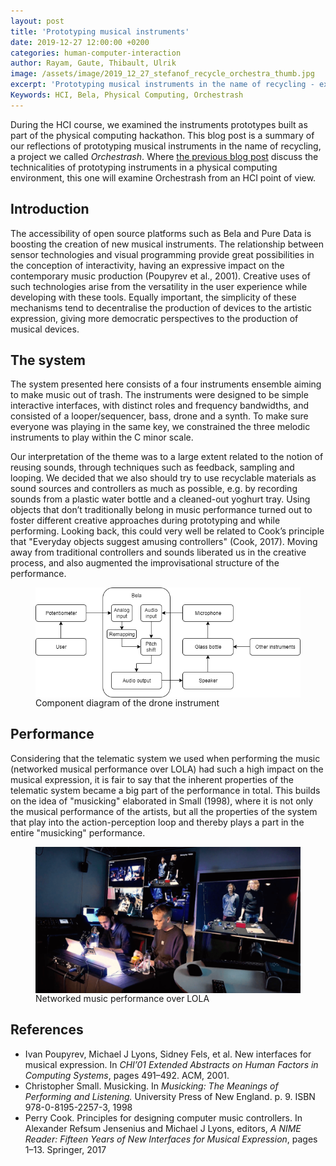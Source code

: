 ```yaml
---
layout: post
title: 'Prototyping musical instruments'
date: 2019-12-27 12:00:00 +0200
categories: human-computer-interaction
author: Rayam, Gaute, Thibault, Ulrik
image: /assets/image/2019_12_27_stefanof_recycle_orchestra_thumb.jpg
excerpt: 'Prototyping musical instruments in the name of recycling - exploring Orchestrash from an HCI point of view'
Keywords: HCI, Bela, Physical Computing, Orchestrash
---
```


During the HCI course, we examined the instruments prototypes built as part of the physical computing hackathon. This blog post is a summary of our reflections of prototyping musical instruments in the name of recycling, a project we called *Orchestrash*. Where [the previous blog post](https://mct-master.github.io/physical-computing/2019/10/24/Orchestrash.html) discuss the technicalities of prototyping instruments in a physical computing environment, this one will examine Orchestrash from an HCI point of view.

## Introduction

The accessibility of open source platforms such as Bela and Pure Data is boosting the creation of new musical instruments. The relationship between sensor technologies and visual programming provide great possibilities in the conception of interactivity, having an expressive impact on the contemporary music production (Poupyrev et al., 2001). Creative uses of such technologies arise from the versatility in the user experience while developing with these tools. Equally important, the simplicity of these mechanisms tend to decentralise the production of devices to the artistic expression, giving more democratic perspectives to the production of musical devices.

## The system

The system presented here consists of a four instruments ensemble aiming to make music out of trash. The instruments were designed to be simple interactive interfaces, with distinct roles and frequency bandwidths, and consisted of a looper/sequencer, bass, drone and a synth. To make sure everyone was playing in the same key, we constrained the three melodic instruments to play within the C minor scale.

Our interpretation of the theme was to a large extent related to the notion of reusing sounds, through techniques such as feedback, sampling and looping. We decided that we also should try to use recyclable materials as sound sources and controllers as much as possible, e.g. by recording sounds from a plastic water bottle and a cleaned-out yoghurt tray. Using objects that don’t traditionally belong in music performance turned out to foster different creative approaches during prototyping and while performing. Looking back, this could very well be related to Cook’s principle that "Everyday objects suggest amusing controllers" (Cook, 2017). Moving away from traditional controllers and sounds liberated us in the creative process, and also augmented the improvisational structure of the performance.

<figure>
 <img src="/assets/image/2019_12_27_stefanof_drone_diagram.png" align="center" alt="Diagram of the drone instrument"/>
 <figcaption>Component diagram of the drone instrument</figcaption>
</figure>

## Performance

Considering that the telematic system we used when performing the music (networked musical performance over LOLA) had such a high impact on the musical expression, it is fair to say that the inherent properties of the telematic system became a big part of the performance in total. This builds on the idea of "musicking" elaborated in Small (1998), where it is not only the musical performance of the artists, but all the properties of the system that play into the action-perception loop and thereby plays a part in the entire "musicking" performance.

<figure>
 <img src="/assets/image/2019_12_27_stefanof_lola_orchestrash.png" align="center" alt="Networked music performance over LOLA"/>
 <figcaption>Networked music performance over LOLA</figcaption>
</figure>

## References

- Ivan Poupyrev, Michael J Lyons, Sidney Fels, et al. New interfaces for musical expression. In *CHI’01 Extended Abstracts on Human Factors in Computing Systems*, pages 491–492. ACM, 2001.
- Christopher Small. Musicking. In *Musicking: The Meanings of Performing and Listening.* University Press of New England. p. 9. ISBN 978-0-8195-2257-3, 1998
- Perry Cook. Principles for designing computer music controllers. In Alexander Refsum Jensenius and Michael J Lyons, editors, *A NIME Reader: Fifteen Years of New Interfaces for Musical Expression*, pages 1–13. Springer, 2017
